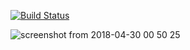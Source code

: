 [![Build Status](https://travis-ci.org/HaliksaR/text_analysis_curs.svg?branch=dev)](https://travis-ci.org/HaliksaR/text_analysis_curs)

![screenshot from 2018-04-30 00 50 25](https://user-images.githubusercontent.com/35256960/39409403-a7f0f026-4c10-11e8-9609-4b1389c64332.png)
